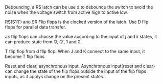 Debouncing, a RS latch can be use d to debounce the switch to avoid the noise when the 
voltage switch from active high to active low.

RS(S'R') and SR Flip flops is the clocked version of the latch.
Use D flip flops for parallel data transfer.

Jk flip flops can choose the value according to the input of $j$ and $k$ states, it can 
produce state from $Q$, $Q'$, $1$ and $0$.

T flip flop from d flip flop.
When J and K connect to the same input, it become T flip flops.

Reset and clear, asynchronous input.
Asynchronous input(reset and clear) can change the state of the flip flops outside the 
input of the flip flops inputs, as it applys change on the present states.




